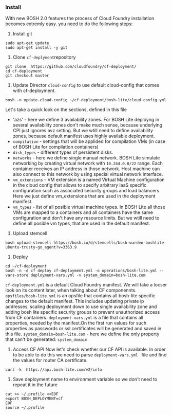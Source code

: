 ### Install

With new BOSH 2.0 features the process of Cloud Foundry installation becomes extremly easy. you need to do the following steps:

1. Install git
  ``` exec
  sudo apt-get update
  sudo apt-get install -y git
  ```

1. Clone `cf-deplyment`repository
  ``` exec
  git clone  https://github.com/cloudfoundry/cf-deployment/
  cd cf-deployment
  git checkout master
  ```

1. Update Director `cloud-config` to use default cloud-config that comes with cf-deployment.
  ```exec
  bosh -n update-cloud-config ~/cf-deployment/bosh-lite/cloud-config.yml
  ``` 
  Let's take a quick look on the sections, defined in this file
  * 'azs' - here we define 3 availability zones. For BOSH Lite deployng in several availability zones don't make much sense, because underlying CPI just ignores avz setting. But we wtill need to define availability zones, because default manifest uses highly available deployment.
  * `compilation` - settings that will be applided for compilation  VMs (in case of BOSH Lite for compilation containers)
  * `disk_types` - different types of persistent disks.
  * `networks` - here we define single manual network. BOSH Lite simulate networking by creating virtual network with `10.244.0.0/22` range. Each container receives an IP address in those network. Host machine can also connect to this network by using special virtual network interface.  
  * `vm_extensions` - VM extension is a named Virtual Machine configuration in the cloud config that allows to specify arbitrary IaaS specific configuration such as associated security groups and load balancers. Here we just define vm_extensions that are used in the deployment manifest.
  * `vm_types` - ilst of all posible virtual machine types. In BOSH Lite all those VMs are mapped to a containers and all containers have the same configuration and don't have any resource limits. But we wtill need to define all posible vm types, that are used in the default manifest. 

1. Upload stemcell
  ```exec
  bosh upload-stemcell https://bosh.io/d/stemcells/bosh-warden-boshlite-ubuntu-trusty-go_agent?v=3363.9
  ```

1. Deploy
  ```exec
  cd ~/cf-deployment
  bosh -n -d cf deploy cf-deployment.yml -o operations/bosh-lite.yml --vars-store deployment-vars.yml -v system_domain=bosh-lite.com
  ```
  `cf-deployment.yml` is a default Cloud Foundry manifest. We will take a locser look on its content later, when talking about CF componennts.
  `opsfiles/bosh-lite.yml` is an opsfile that contains all bosh-lite specific changes to the default manifest. This includes updating private ip addresses, scaling deployment down to use single availability zone and adding bosh lite specific security groups to prevent unauthorized access from CF containers.
  `deployment-vars.yml` is a file that contains all properties, needed by the manifest.On the first run values for such properties as passwords or ssl certificates will be generated and saved in this file.
  `system_domain=bosh-lite.com` - here we define the only property that can't be generated: `system_domain`

1. Access CF API
  Now let's check whether our CF API is available. In order to be able to do this we need to parse `deployment-vars.yml ` file and find the values for router CA certificate.
  ```exec
  curl -k  https://api.bosh-lite.com/v2/info 
  ```

1. Save deployment name to environment variable so we don't need to repeat it in the future

```exec
cat >> ~/.profile <<EOF
export BOSH_DEPLOYMENT=cf
EOF
source ~/.profile
```

